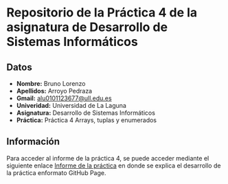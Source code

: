 # Repositorio de la Práctica 4 de la asignatura de Desarrollo de Sistemas Informáticos
## Datos
  * **Nombre:** Bruno Lorenzo
  * **Apellidos:** Arroyo Pedraza
  * **Gmail:** alu0101123677@ull.edu.es
  * **Univeridad:** Universidad de La Laguna
  * **Asignatura:** Desarrollo de Sistemas Informáticos
  * **Práctica:** Práctica 4 Arrays, tuplas y enumerados

## Información
Para acceder al informe de la práctica 4, se puede acceder mediante el siguiente enlace [Informe de la práctica]() en donde se explica el desarrollo de la práctica enformato GitHub Page.
